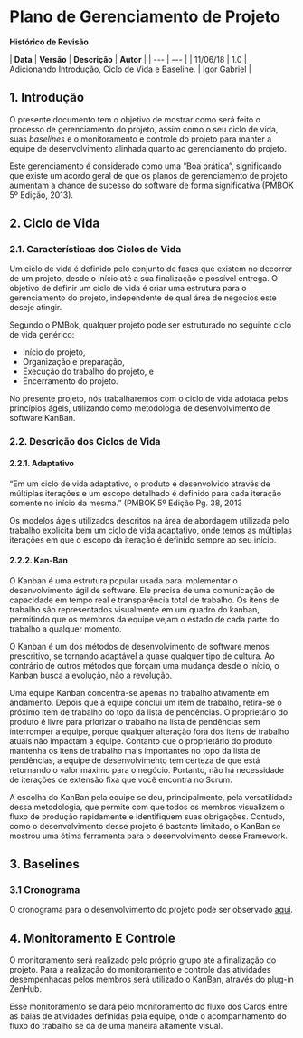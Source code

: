 # Plano de Gerenciamento de Projeto

**Histórico de Revisão**

| **Data** | **Versão** | **Descrição** | **Autor** |
| --- | --- |
| 11/06/18 | 1.0 | Adicionando Introdução, Ciclo de Vida e Baseline. | Igor Gabriel |

## 1. Introdução

O presente documento tem o objetivo de mostrar como será feito o processo de gerenciamento do projeto, assim como o seu ciclo de vida, suas _baselines_ e o monitoramento e controle do projeto para manter a equipe de desenvolvimento alinhada quanto ao gerenciamento do projeto.

Este gerenciamento é considerado como uma “Boa prática”, significando que existe um acordo geral de que os planos de gerenciamento de projeto aumentam a chance de sucesso do software de forma significativa \(PMBOK 5º Edição, 2013\).

## 2. Ciclo de Vida

### 2.1. Características dos Ciclos de Vida

Um ciclo de vida é definido pelo conjunto de fases que existem no decorrer de um projeto, desde o início até a sua finalização e possível entrega. O objetivo de definir um ciclo de vida é criar uma estrutura para o gerenciamento do projeto, independente de qual área de negócios este deseje atingir.

Segundo o PMBok, qualquer projeto pode ser estruturado no seguinte ciclo de vida genérico:

* Início do projeto,
* Organização e preparação,
* Execução do trabalho do projeto, e
* Encerramento do projeto.

No presente projeto, nós trabalharemos com o ciclo de vida adotada pelos princípios ágeis, utilizando como metodologia de desenvolvimento de software KanBan.

### **2.2. Descrição dos Ciclos de Vida**

#### 2.2.1. Adaptativo

“Em um ciclo de vida adaptativo, o produto é desenvolvido através de múltiplas iterações e um escopo detalhado é definido para cada iteração somente no início da mesma.” \(PMBOK 5º Edição Pg. 38, 2013

Os modelos ágeis utilizados descritos na área de abordagem utilizada pelo trabalho explicita bem um ciclo de vida adaptativo, onde temos as múltiplas iterações em que o escopo da iteração é definido sempre ao seu início.

#### 2.2.2. Kan-Ban

O Kanban é uma estrutura popular usada para implementar o desenvolvimento ágil de software. Ele precisa de uma comunicação de capacidade em tempo real e transparência total de trabalho. Os itens de trabalho são representados visualmente em um quadro do kanban, permitindo que os membros da equipe vejam o estado de cada parte do trabalho a qualquer momento.

O Kanban é um dos métodos de desenvolvimento de software menos prescritivo, se tornando adaptável a quase qualquer tipo de cultura. Ao contrário de outros métodos que forçam uma mudança desde o início, o Kanban busca a evolução, não a revolução.

Uma equipe Kanban concentra-se apenas no trabalho ativamente em andamento. Depois que a equipe conclui um item de trabalho, retira-se o próximo item de trabalho do topo da lista de pendências. O proprietário do produto é livre para priorizar o trabalho na lista de pendências sem interromper a equipe, porque qualquer alteração fora dos itens de trabalho atuais não impactam a equipe. Contanto que o proprietário do produto mantenha os itens de trabalho mais importantes no topo da lista de pendências, a equipe de desenvolvimento tem certeza de que está retornando o valor máximo para o negócio. Portanto, não há necessidade de iterações de extensão fixa que você encontra no Scrum.

A escolha do KanBan pela equipe se deu, principalmente, pela versatilidade dessa metodologia, que permite com que todos os membros visualizem o fluxo de produção rapidamente e identifiquem suas obrigações. Contudo, como o desenvolvimento desse projeto é bastante limitado, o KanBan se mostrou uma ótima ferramenta para o desenvolvimento desse Framework.

## 3. Baselines

### 3.1 Cronograma

O cronograma para o desenvolvimento do projeto pode ser observado [aqui](../cronograma.md).

## 4. Monitoramento E Controle

O monitoramento será realizado pelo próprio grupo até a finalização do projeto. Para a realização do monitoramento e controle das atividades desempenhadas pelos membros será utilizado o KanBan, através do plug-in ZenHub.

Esse monitoramento se dará pelo monitoramento do fluxo dos Cards entre as baias de atividades definidas pela equipe, onde o acompanhamento do fluxo do trabalho se dá de uma maneira altamente visual.

